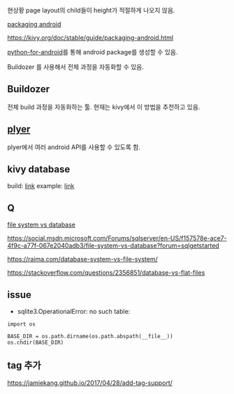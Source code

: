 현상황
page layout의 child들이 height가 적절하게 나오지 않음.


[packaging android](https://kivy.org/doc/stable/guide/packaging-android.html)

https://kivy.org/doc/stable/guide/packaging-android.html

[python-for-android](https://github.com/kivy/python-for-android)를 통해 android package를 생성할 수 있음.  

Buildozer 를 사용해서 전체 과정을 자동화할 수 있음.  

## Buildozer

전체 build 과정을 자동화하는 툴.
현재는 kivy에서 이 방법을 추천하고 있음.  

## [plyer](https://github.com/kivy/plyer)

plyer에서 여러 android API를 사용할 수 있도록 함.


## kivy database

build: [link](https://groups.google.com/forum/#!topic/kivy-users/9dnRnvt9j-w)
example: [link](https://github.com/compagni/Kivy-Sqlite3-Example/blob/master/KivyDB/main.py)



## Q

[file system vs database](https://stackoverflow.com/questions/38120895/database-vs-file-system-storage)

https://social.msdn.microsoft.com/Forums/sqlserver/en-US/f157578e-ace7-4f9c-a77f-067e2040adb3/file-system-vs-database?forum=sqlgetstarted

https://raima.com/database-system-vs-file-system/

https://stackoverflow.com/questions/2356851/database-vs-flat-files

## issue

* sqlite3.OperationalError: no such table:
```
import os

BASE_DIR = os.path.dirname(os.path.abspath(__file__)) 
os.chdir(BASE_DIR)
```

## tag 추가

https://jamiekang.github.io/2017/04/28/add-tag-support/